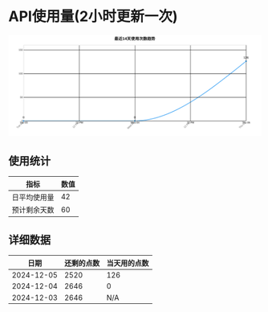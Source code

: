 # API使用量(2小时更新一次)



 ![走势图](./chart.svg)

## 使用统计

| 指标 | 数值 |
|------|------|
| 日平均使用量 | 42 |
| 预计剩余天数 | 60 |

## 详细数据

| 日期 | 还剩的点数 | 当天用的点数 |
|------|------------|-------------|
| 2024-12-05 | 2520 | 126 |
| 2024-12-04 | 2646 | 0 |
| 2024-12-03 | 2646 | N/A |
